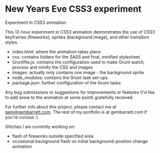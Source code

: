 New Years Eve CSS3 experiment
=============

Experiment in CSS3 animation

This 12-hour experiment in CSS3 animation demonstrates the use of CSS3 keyframes (fireworks), sprites (background image), and other transition styles. 

- index.html: where the animation takes place
- css: contains folders for the SASS and final, minified stylesheet
- Gruntfile.js: contains the configuration used to make Grunt watch, process and minify the CSS and images
- images: actually only contains one image - the background sprite
- node_modules: contains the Grunt task set-ups
- package.json: further configuration of the Grunt tasks

Any bug submissions or suggestions for improvements or  features (I'd like to add snow to the animation at some point) gratefully received.

For further info about this project, please contact me at gem@gembarrett.com. The rest of my portfolio is at gembarrett.com if you're curious :)


Glitches I am currently working on:
- flash of fireworks outside specified area
- occasional background flash on initial background-position change animation
